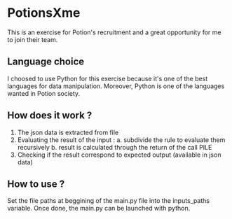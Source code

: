 # PotionsXme
This is an exercise for Potion's recruitment and a great opportunity for me to join their team.


## Language choice
I choosed to use Python for this exercise because it's one of the best languages for data manipulation. Moreover, Python is one of the languages wanted in Potion society.

## How does it work ?
1. The json data is extracted from file
2. Evaluating the result of the input :
	a. subdivide the rule to evaluate them recursively
	b. result is calculated through the return of the call PILE
3. Checking if the result correspond to expected output (available in json data)

## How to use ?
Set the file paths at beggining of the main.py file into the inputs_paths variable. Once done, the main.py can be launched with python.
